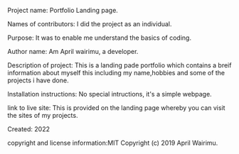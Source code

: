 Project name:              Portfolio Landing page.

Names of contributors:  I did the project as an individual.

Purpose:                 It was to enable me understand the basics of coding.

Author name:               Am April wairimu, a developer.

Description of project:   This is a landing pade portfolio which contains a breif information about myself this including my name,hobbies and some of the projects i have done.

Installation instructions: No special intructions, it's a simple webpage.

link to live site:       This is provided on the landing page whereby you can visit the sites of my projects.

Created:               2022

copyright and license information:MIT Copyright (c) 2019 April Wairimu.
